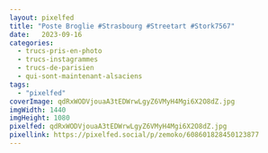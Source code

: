 ```yaml
---
layout: pixelfed
title: "Poste Broglie #Strasbourg #Streetart #Stork7567"
date:   2023-09-16
categories: 
  - trucs-pris-en-photo
  - trucs-instagrammes
  - trucs-de-parisien
  - qui-sont-maintenant-alsaciens
tags: 
  - "pixelfed"
coverImage: qdRxWODVjouaA3tEDWrwLgyZ6VMyH4Mgi6X2O8dZ.jpg
imgWidth: 1440
imgHeight: 1080
pixelfed: qdRxWODVjouaA3tEDWrwLgyZ6VMyH4Mgi6X2O8dZ.jpg
pixellink: https://pixelfed.social/p/zemoko/608601828450123877
---
```

